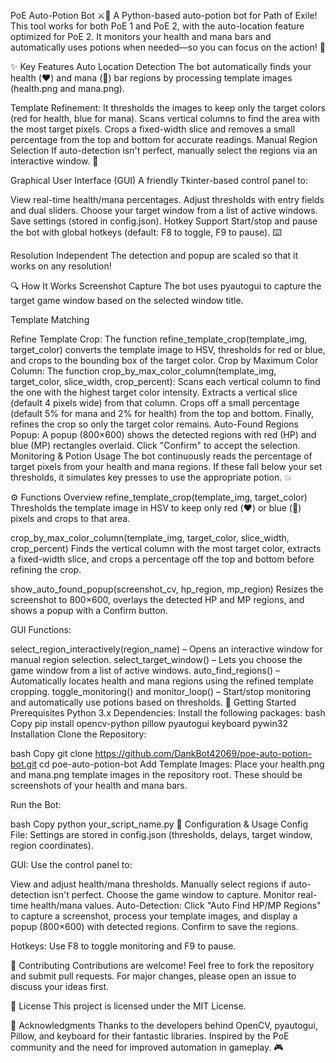 PoE Auto-Potion Bot ⚔️💊
A Python-based auto-potion bot for Path of Exile! This tool works for both PoE 1 and PoE 2, with the auto-location feature optimized for PoE 2. It monitors your health and mana bars and automatically uses potions when needed—so you can focus on the action! 🚀

✨ Key Features
Auto Location Detection
The bot automatically finds your health (❤️) and mana (💙) bar regions by processing template images (health.png and mana.png).

Template Refinement:
It thresholds the images to keep only the target colors (red for health, blue for mana).
Scans vertical columns to find the area with the most target pixels.
Crops a fixed-width slice and removes a small percentage from the top and bottom for accurate readings.
Manual Region Selection
If auto-detection isn't perfect, manually select the regions via an interactive window. 🎯

Graphical User Interface (GUI)
A friendly Tkinter-based control panel to:

View real-time health/mana percentages.
Adjust thresholds with entry fields and dual sliders.
Choose your target window from a list of active windows.
Save settings (stored in config.json).
Hotkey Support
Start/stop and pause the bot with global hotkeys (default: F8 to toggle, F9 to pause). ⌨️

Resolution Independent
The detection and popup are scaled so that it works on any resolution!

🔍 How It Works
Screenshot Capture
The bot uses pyautogui to capture the target game window based on the selected window title.

Template Matching

Refine Template Crop:
The function refine_template_crop(template_img, target_color) converts the template image to HSV, thresholds for red or blue, and crops to the bounding box of the target color.
Crop by Maximum Color Column:
The function crop_by_max_color_column(template_img, target_color, slice_width, crop_percent):
Scans each vertical column to find the one with the highest target color intensity.
Extracts a vertical slice (default 4 pixels wide) from that column.
Crops off a small percentage (default 5% for mana and 2% for health) from the top and bottom.
Finally, refines the crop so only the target color remains.
Auto-Found Regions Popup:
A popup (800×600) shows the detected regions with red (HP) and blue (MP) rectangles overlaid. Click "Confirm" to accept the selection.
Monitoring & Potion Usage
The bot continuously reads the percentage of target pixels from your health and mana regions. If these fall below your set thresholds, it simulates key presses to use the appropriate potion. 💥

⚙️ Functions Overview
refine_template_crop(template_img, target_color)
Thresholds the template image in HSV to keep only red (❤️) or blue (💙) pixels and crops to that area.

crop_by_max_color_column(template_img, target_color, slice_width, crop_percent)
Finds the vertical column with the most target color, extracts a fixed-width slice, and crops a percentage off the top and bottom before refining the crop.

show_auto_found_popup(screenshot_cv, hp_region, mp_region)
Resizes the screenshot to 800×600, overlays the detected HP and MP regions, and shows a popup with a Confirm button.

GUI Functions:

select_region_interactively(region_name) – Opens an interactive window for manual region selection.
select_target_window() – Lets you choose the game window from a list of active windows.
auto_find_regions() – Automatically locates health and mana regions using the refined template cropping.
toggle_monitoring() and monitor_loop() – Start/stop monitoring and automatically use potions based on thresholds.
🚀 Getting Started
Prerequisites
Python 3.x
Dependencies:
Install the following packages:
bash
Copy
pip install opencv-python pillow pyautogui keyboard pywin32
Installation
Clone the Repository:

bash
Copy
git clone https://github.com/DankBot42069/poe-auto-potion-bot.git
cd poe-auto-potion-bot
Add Template Images:
Place your health.png and mana.png template images in the repository root. These should be screenshots of your health and mana bars.

Run the Bot:

bash
Copy
python your_script_name.py
🔧 Configuration & Usage
Config File:
Settings are stored in config.json (thresholds, delays, target window, region coordinates).

GUI:
Use the control panel to:

View and adjust health/mana thresholds.
Manually select regions if auto-detection isn't perfect.
Choose the game window to capture.
Monitor real-time health/mana values.
Auto-Detection:
Click "Auto Find HP/MP Regions" to capture a screenshot, process your template images, and display a popup (800×600) with detected regions. Confirm to save the regions.

Hotkeys:
Use F8 to toggle monitoring and F9 to pause.

🤝 Contributing
Contributions are welcome! Feel free to fork the repository and submit pull requests. For major changes, please open an issue to discuss your ideas first.

📄 License
This project is licensed under the MIT License.

🙏 Acknowledgments
Thanks to the developers behind OpenCV, pyautogui, Pillow, and keyboard for their fantastic libraries.
Inspired by the PoE community and the need for improved automation in gameplay. 🎮
